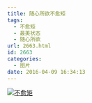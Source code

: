 ```yaml
---
title: 随心所欲不愈矩
tags:
  - 不愈矩
  - 最美状态
  - 随心所欲
url: 2663.html
id: 2663
categories:
  - 图片
date: 2016-04-09 16:34:13
---
```


[![不愈矩](http://photo.guolaijie.com/rooufer/uploads/2016/04/不愈矩.jpg)](http://photo.guolaijie.com/rooufer/uploads/2016/04/不愈矩.jpg)